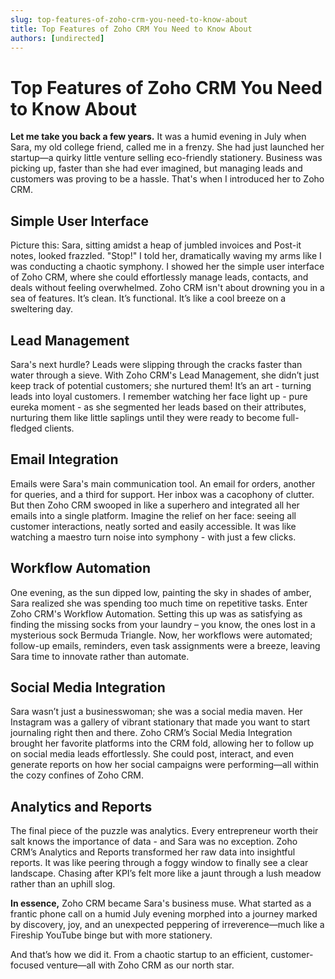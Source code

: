 ```yaml
---
slug: top-features-of-zoho-crm-you-need-to-know-about
title: Top Features of Zoho CRM You Need to Know About
authors: [undirected]
---
```


# Top Features of Zoho CRM You Need to Know About

**Let me take you back a few years.** It was a humid evening in July when Sara, my old college friend, called me in a frenzy. She had just launched her startup—a quirky little venture selling eco-friendly stationery. Business was picking up, faster than she had ever imagined, but managing leads and customers was proving to be a hassle. That's when I introduced her to Zoho CRM.

## Simple User Interface

Picture this: Sara, sitting amidst a heap of jumbled invoices and Post-it notes, looked frazzled. "Stop!" I told her, dramatically waving my arms like I was conducting a chaotic symphony. I showed her the simple user interface of Zoho CRM, where she could effortlessly manage leads, contacts, and deals without feeling overwhelmed. Zoho CRM isn't about drowning you in a sea of features. It’s clean. It’s functional. It’s like a cool breeze on a sweltering day.

## Lead Management

Sara's next hurdle? Leads were slipping through the cracks faster than water through a sieve. With Zoho CRM's Lead Management, she didn’t just keep track of potential customers; she nurtured them! It’s an art - turning leads into loyal customers. I remember watching her face light up - pure eureka moment - as she segmented her leads based on their attributes, nurturing them like little saplings until they were ready to become full-fledged clients.

## Email Integration

Emails were Sara's main communication tool. An email for orders, another for queries, and a third for support. Her inbox was a cacophony of clutter. But then Zoho CRM swooped in like a superhero and integrated all her emails into a single platform. Imagine the relief on her face: seeing all customer interactions, neatly sorted and easily accessible. It was like watching a maestro turn noise into symphony - with just a few clicks.

## Workflow Automation

One evening, as the sun dipped low, painting the sky in shades of amber, Sara realized she was spending too much time on repetitive tasks. Enter Zoho CRM's Workflow Automation. Setting this up was as satisfying as finding the missing socks from your laundry – you know, the ones lost in a mysterious sock Bermuda Triangle. Now, her workflows were automated; follow-up emails, reminders, even task assignments were a breeze, leaving Sara time to innovate rather than automate.

## Social Media Integration

Sara wasn’t just a businesswoman; she was a social media maven. Her Instagram was a gallery of vibrant stationary that made you want to start journaling right then and there. Zoho CRM’s Social Media Integration brought her favorite platforms into the CRM fold, allowing her to follow up on social media leads effortlessly. She could post, interact, and even generate reports on how her social campaigns were performing—all within the cozy confines of Zoho CRM.

## Analytics and Reports

The final piece of the puzzle was analytics. Every entrepreneur worth their salt knows the importance of data - and Sara was no exception. Zoho CRM’s Analytics and Reports transformed her raw data into insightful reports. It was like peering through a foggy window to finally see a clear landscape. Chasing after KPI’s felt more like a jaunt through a lush meadow rather than an uphill slog.

**In essence,** Zoho CRM became Sara's business muse. What started as a frantic phone call on a humid July evening morphed into a journey marked by discovery, joy, and an unexpected peppering of irreverence—much like a Fireship YouTube binge but with more stationery.

And that’s how we did it. From a chaotic startup to an efficient, customer-focused venture—all with Zoho CRM as our north star.